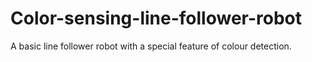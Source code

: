 # Color-sensing-line-follower-robot
A basic line follower robot with a special feature of colour detection.
